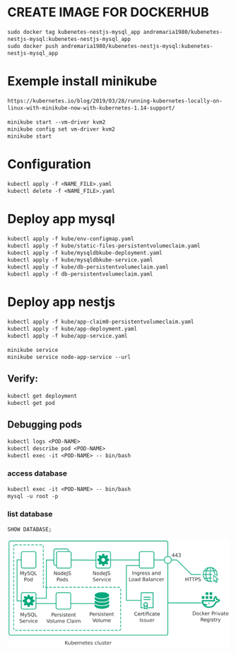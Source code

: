 # CREATE IMAGE FOR DOCKERHUB
	sudo docker tag kubenetes-nestjs-mysql_app andremaria1980/kubenetes-nestjs-mysql:kubenetes-nestjs-mysql_app
	sudo docker push andremaria1980/kubenetes-nestjs-mysql:kubenetes-nestjs-mysql_app

# Exemple install minikube 
	https://kubernetes.io/blog/2019/03/28/running-kubernetes-locally-on-linux-with-minikube-now-with-kubernetes-1.14-support/

	minikube start --vm-driver kvm2
	minikube config set vm-driver kvm2
	minikube start

# Configuration
	kubectl apply -f <NAME_FILE>.yaml  
	kubectl delete -f <NAME_FILE>.yaml 

# Deploy app mysql
	kubectl apply -f kube/env-configmap.yaml
	kubectl apply -f kube/static-files-persistentvolumeclaim.yaml
	kubectl apply -f kube/mysqldbkube-deployment.yaml
	kubectl apply -f kube/mysqldbkube-service.yaml
	kubectl apply -f kube/db-persistentvolumeclaim.yaml
	kubectl apply -f db-persistentvolumeclaim.yaml

# Deploy app nestjs
	kubectl apply -f kube/app-claim0-persistentvolumeclaim.yaml
	kubectl apply -f kube/app-deployment.yaml
	kubectl apply -f kube/app-service.yaml

	minikube service
	minikube service node-app-service --url

## Verify: 
	kubectl get deployment
	kubectl get pod

## Debugging pods
	kubectl logs <POD-NAME>
	kubectl describe pod <POD-NAME>
	kubectl exec -it <POD-NAME> -- bin/bash

### access database
	kubectl exec -it <POD-NAME> -- bin/bash
	mysql -u root -p

### list database
	SHOW DATABASE;


![](images/shemaKubernetesNodejsMySQL.png)